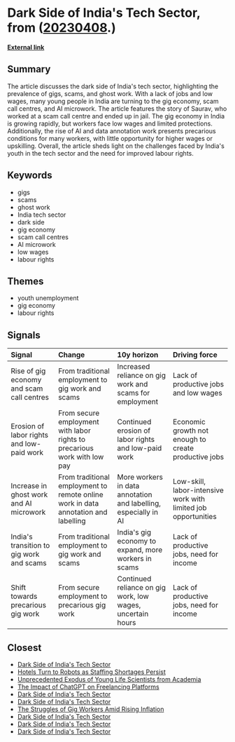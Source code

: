 # __Dark Side of India's Tech Sector__, from ([20230408](https://kghosh.substack.com/p/20230408).)

__[External link](https://www.context.news/big-tech/gigs-scams-ghost-work-india-tech-sectors-dark-side)__



## Summary

The article discusses the dark side of India's tech sector, highlighting the prevalence of gigs, scams, and ghost work. With a lack of jobs and low wages, many young people in India are turning to the gig economy, scam call centres, and AI microwork. The article features the story of Saurav, who worked at a scam call centre and ended up in jail. The gig economy in India is growing rapidly, but workers face low wages and limited protections. Additionally, the rise of AI and data annotation work presents precarious conditions for many workers, with little opportunity for higher wages or upskilling. Overall, the article sheds light on the challenges faced by India's youth in the tech sector and the need for improved labour rights.

## Keywords

* gigs
* scams
* ghost work
* India tech sector
* dark side
* gig economy
* scam call centres
* AI microwork
* low wages
* labour rights

## Themes

* youth unemployment
* gig economy
* labour rights

## Signals

| Signal                                    | Change                                                                             | 10y horizon                                                     | Driving force                                                  |
|:------------------------------------------|:-----------------------------------------------------------------------------------|:----------------------------------------------------------------|:---------------------------------------------------------------|
| Rise of gig economy and scam call centres | From traditional employment to gig work and scams                                  | Increased reliance on gig work and scams for employment         | Lack of productive jobs and low wages                          |
| Erosion of labor rights and low-paid work | From secure employment with labor rights to precarious work with low pay           | Continued erosion of labor rights and low-paid work             | Economic growth not enough to create productive jobs           |
| Increase in ghost work and AI microwork   | From traditional employment to remote online work in data annotation and labelling | More workers in data annotation and labelling, especially in AI | Low-skill, labor-intensive work with limited job opportunities |
| India's transition to gig work and scams  | From traditional employment to gig work and scams                                  | India's gig economy to expand, more workers in scams            | Lack of productive jobs, need for income                       |
| Shift towards precarious gig work         | From secure employment to precarious gig work                                      | Continued reliance on gig work, low wages, uncertain hours      | Lack of productive jobs, need for income                       |

## Closest

* [Dark Side of India's Tech Sector](6ed5fdeafa587adf125587208fb0e01b)
* [Hotels Turn to Robots as Staffing Shortages Persist](b35030f7ffb9e082dea84058ac63f3ca)
* [Unprecedented Exodus of Young Life Scientists from Academia](7054e5d956a73f1ccb060d1d8fe80151)
* [The Impact of ChatGPT on Freelancing Platforms](16ae389e81ec87fdaaf271c38e3cb1e9)
* [Dark Side of India's Tech Sector](6ed5fdeafa587adf125587208fb0e01b)
* [Dark Side of India's Tech Sector](6ed5fdeafa587adf125587208fb0e01b)
* [The Struggles of Gig Workers Amid Rising Inflation](d5620f5b1f4a80563ac4f5d523804658)
* [Dark Side of India's Tech Sector](6ed5fdeafa587adf125587208fb0e01b)
* [Dark Side of India's Tech Sector](6ed5fdeafa587adf125587208fb0e01b)
* [Dark Side of India's Tech Sector](6ed5fdeafa587adf125587208fb0e01b)